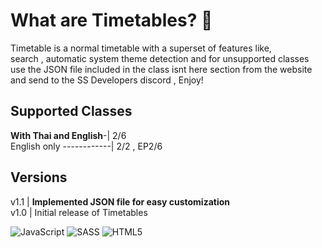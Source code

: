 # What are Timetables? 📅
Timetable is a normal timetable with a superset of features like,<br/>
search , automatic system theme detection and for unsupported classes<br/>
use the JSON file included in the class isnt here section from the website <br/>
and send to the SS Developers discord , Enjoy! <br/>

## Supported Classes
**With Thai and English**-| 2/6 <br/>
English  only ------------| 
2/2 , EP2/6

## Versions
v1.1 | **Implemented JSON file for easy customization** <br/>
v1.0 | Initial release of Timetables<br/>

![JavaScript](https://img.shields.io/badge/JavaScript-F7DF1E?style=for-the-badge&logo=javascript&logoColor=black) ![SASS](https://img.shields.io/badge/Sass-CC6699?style=for-the-badge&logo=sass&logoColor=white) ![HTML5](https://img.shields.io/badge/HTML5-E34F26?style=for-the-badge&logo=html5&logoColor=white)
